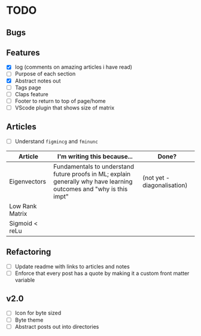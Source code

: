 # TODO

## Bugs

## Features

- [x] log (comments on amazing articles i have read)
- [ ] Purpose of each section
- [x] Abstract notes out
- [ ] Tags page
- [ ] Claps feature
- [ ] Footer to return to top of page/home
- [ ] VScode plugin that shows size of matrix

## Articles
- [ ] Understand `figmincg` and `fminunc`

|Article   |I'm writing this because...   |Done?   |
|---|---|---|
|Eigenvectors   |Fundamentals to understand future proofs in ML; explain generally why have learning outcomes and "why is this impt"   |(not yet - diagonalisation)   |
| Low Rank Matrix  |   |   |
| Sigmoid < reLu |   |   |

## Refactoring
- [ ] Update readme with links to articles and notes
- [ ] Enforce that every post has a quote by making it a custom front matter variable

## v2.0

- [ ] Icon for byte sized
- [ ] Byte theme
- [ ] Abstract posts out into directories
